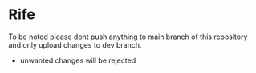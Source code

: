 # Rife

To be noted please dont push anything to main branch of this repository and only upload changes to dev branch.

- unwanted changes will be rejected
